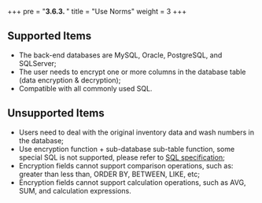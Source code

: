 +++
pre = "<b>3.6.3. </b>"
title = "Use Norms"
weight = 3
+++

## Supported Items

* The back-end databases are MySQL, Oracle, PostgreSQL, and SQLServer;
* The user needs to encrypt one or more columns in the database table (data encryption & decryption);
* Compatible with all commonly used SQL.

## Unsupported Items

* Users need to deal with the original inventory data and wash numbers in the database;
* Use encryption function + sub-database sub-table function, some special SQL is not supported, please refer to [SQL specification]( https://shardingsphere.apache.org/document/current/en/features/sharding/use-norms/sql/);
* Encryption fields cannot support comparison operations, such as: greater than less than, ORDER BY, BETWEEN, LIKE, etc;
* Encryption fields cannot support calculation operations, such as AVG, SUM, and calculation expressions.
